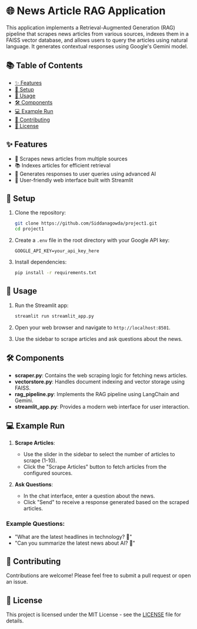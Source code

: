 # 🌐 News Article RAG Application

This application implements a Retrieval-Augmented Generation (RAG) pipeline that scrapes news articles from various sources, indexes them in a FAISS vector database, and allows users to query the articles using natural language. It generates contextual responses using Google's Gemini model.

## 📚 Table of Contents
- [✨ Features](#features)
- [🔧 Setup](#setup)
- [🚀 Usage](#usage)
- [🛠 Components](#components)
- [💻 Example Run](#example-run)
- [🤝 Contributing](#contributing)
- [📄 License](#license)

## ✨ Features
- 📰 Scrapes news articles from multiple sources
- 📚 Indexes articles for efficient retrieval
- 🤖 Generates responses to user queries using advanced AI
- 🌟 User-friendly web interface built with Streamlit

## 🔧 Setup

1. Clone the repository:
   ```bash
   git clone https://github.com/Siddanagowda/project1.git
   cd project1
   ```

2. Create a `.env` file in the root directory with your Google API key:
   ```plaintext
   GOOGLE_API_KEY=your_api_key_here
   ```

3. Install dependencies:
   ```bash
   pip install -r requirements.txt
   ```

## 🚀 Usage

1. Run the Streamlit app:
   ```bash
   streamlit run streamlit_app.py
   ```

2. Open your web browser and navigate to `http://localhost:8501`.

3. Use the sidebar to scrape articles and ask questions about the news.

## 🛠 Components

- **scraper.py**: Contains the web scraping logic for fetching news articles.
- **vectorstore.py**: Handles document indexing and vector storage using FAISS.
- **rag_pipeline.py**: Implements the RAG pipeline using LangChain and Gemini.
- **streamlit_app.py**: Provides a modern web interface for user interaction.

## 💻 Example Run

1. **Scrape Articles**:
   - Use the slider in the sidebar to select the number of articles to scrape (1-10).
   - Click the "Scrape Articles" button to fetch articles from the configured sources.

2. **Ask Questions**:
   - In the chat interface, enter a question about the news.
   - Click "Send" to receive a response generated based on the scraped articles.

### Example Questions:
- "What are the latest headlines in technology? 📰"
- "Can you summarize the latest news about AI? 🤖"

## 🤝 Contributing
Contributions are welcome! Please feel free to submit a pull request or open an issue.

## 📄 License
This project is licensed under the MIT License - see the [LICENSE](LICENSE) file for details.
